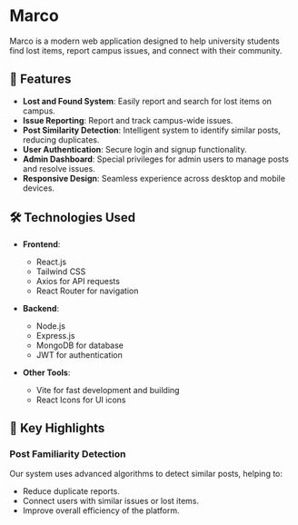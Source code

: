 # Marco

Marco is a modern web application designed to help university students find lost items, report campus issues, and connect with their community.

## 🚀 Features

- **Lost and Found System**: Easily report and search for lost items on campus.
- **Issue Reporting**: Report and track campus-wide issues.
- **Post Similarity Detection**: Intelligent system to identify similar posts, reducing duplicates.
- **User Authentication**: Secure login and signup functionality.
- **Admin Dashboard**: Special privileges for admin users to manage posts and resolve issues.
- **Responsive Design**: Seamless experience across desktop and mobile devices.

## 🛠️ Technologies Used

- **Frontend**:
  - React.js
  - Tailwind CSS
  - Axios for API requests
  - React Router for navigation

- **Backend**:
  - Node.js
  - Express.js
  - MongoDB for database
  - JWT for authentication

- **Other Tools**:
  - Vite for fast development and building
  - React Icons for UI icons

## 🌟 Key Highlights 

### Post Familiarity Detection
Our system uses advanced algorithms to detect similar posts, helping to:
- Reduce duplicate reports.
- Connect users with similar issues or lost items.
- Improve overall efficiency of the platform.
